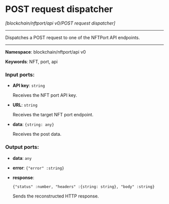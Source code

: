 # POST request dispatcher

_[blockchain/nftport/api v0/POST request dispatcher]_

---

Dispatches a POST request to one of the NFTPort API endpoints.

---

__Namespace__: blockchain/nftport/api v0

__Keywords__: NFT, port, api

### Input ports:

* __API key__: ` string `

    Receives the NFT port API key.


* __URL__: ` string `

    Receives the target NFT port endpoint.
    


* __data__: ` {string: any} `

    Receives the post data.

### Output ports:

* __data__: ` any `


* __error__: ` {"error" :string} `


* __response__: 
    ```
    {"status" :number, "headers" :{string: string}, "body" :string}
    ```

    Sends the reconstructed HTTP response.

